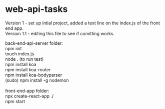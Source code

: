 # web-api-tasks <br />
Version 1 - set up intial project, added a text line on the index.js of the front end app. <br />
Version 1.1 - editing this file to see if comitting works. <br />


back-end-api-server folder: <br />
npm init <br />
touch index.js <br />
node . (to run test) <br />
npm install koa <br />
npm install koa-router <br />
npm install koa-bodyparser <br />
(sudo) npm install -g nodemon  <br />
<br />
front-end-app folder: <br />
npx create-react-app ./ <br />
npm start <br />
